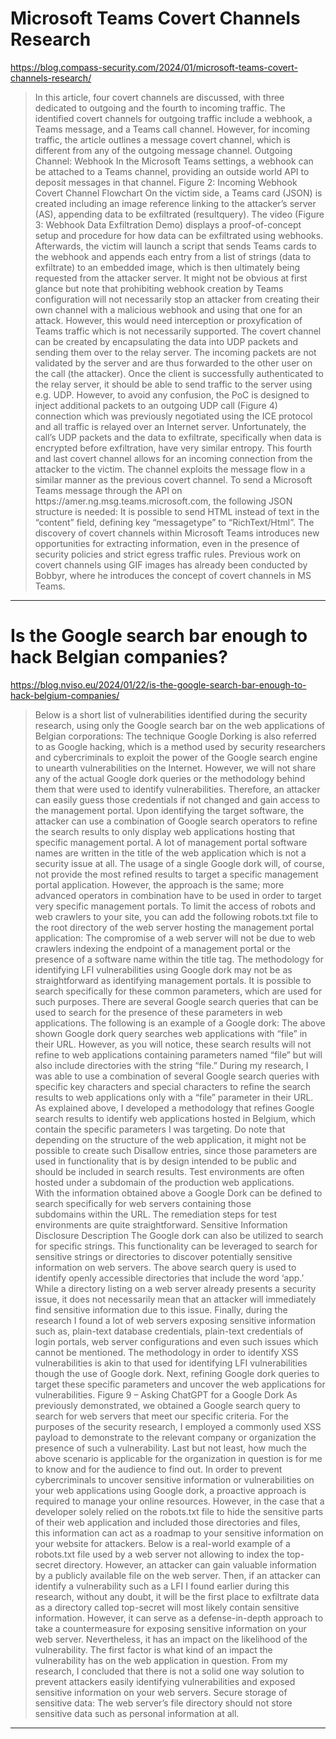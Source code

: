 # Microsoft Teams Covert Channels Research

https://blog.compass-security.com/2024/01/microsoft-teams-covert-channels-research/
<blockquote>
In this article, four covert channels are discussed, with three dedicated to outgoing and the fourth to incoming traffic. The identified covert channels for outgoing traffic include a webhook, a Teams message, and a Teams call channel. However, for incoming traffic, the article outlines a message covert channel, which is different from any of the outgoing message channel. Outgoing Channel: Webhook In the Microsoft Teams settings, a webhook can be attached to a Teams channel, providing an outside world API to deposit messages in that channel. Figure 2: Incoming Webhook Covert Channel Flowchart On the victim side, a Teams card (JSON) is created including an image reference linking to the attacker’s server (AS), appending data to be exfiltrated (resultquery). The video (Figure 3: Webhook Data Exfiltration Demo) displays a proof-of-concept setup and procedure for how data can be exfiltrated using webhooks. Afterwards, the victim will launch a script that sends Teams cards to the webhook and appends each entry from a list of strings (data to exfiltrate) to an embedded image, which is then ultimately being requested from the attacker server. It might not be obvious at first glance but note that prohibiting webhook creation by Teams configuration will not necessarily stop an attacker from creating their own channel with a malicious webhook and using that one for an attack. However, this would need interception or proxyfication of Teams traffic which is not necessarily supported. The covert channel can be created by encapsulating the data into UDP packets and sending them over to the relay server. The incoming packets are not validated by the server and are thus forwarded to the other user on the call (the attacker). Once the client is successfully authenticated to the relay server, it should be able to send traffic to the server using e.g. UDP. However, to avoid any confusion, the PoC is designed to inject additional packets to an outgoing UDP call (Figure 4) connection which was previously negotiated using the ICE protocol and all traffic is relayed over an Internet server. Unfortunately, the call’s UDP packets and the data to exfiltrate, specifically when data is encrypted before exfiltration, have very similar entropy. This fourth and last covert channel allows for an incoming connection from the attacker to the victim. The channel exploits the message flow in a similar manner as the previous covert channel. To send a Microsoft Teams message through the API on https://amer.ng.msg.teams.microsoft.com, the following JSON structure is needed: It is possible to send HTML instead of text in the “content” field, defining key “messagetype” to “RichText/Html”. The discovery of covert channels within Microsoft Teams introduces new opportunities for extracting information, even in the presence of security policies and strict egress traffic rules. Previous work on covert channels using GIF images has already been conducted by Bobbyr, where he introduces the concept of covert channels in MS Teams.
</blockquote>

---

# Is the Google search bar enough to hack Belgian companies?

https://blog.nviso.eu/2024/01/22/is-the-google-search-bar-enough-to-hack-belgium-companies/
<blockquote>
Below is a short list of vulnerabilities identified during the security research, using only the Google search bar on the web applications of Belgian corporations: The technique Google Dorking is also referred to as Google hacking, which is a method used by security researchers and cybercriminals to exploit the power of the Google search engine to unearth vulnerabilities on the Internet. However, we will not share any of the actual Google dork queries or the methodology behind them that were used to identify vulnerabilities. Therefore, an attacker can easily guess those credentials if not changed and gain access to the management portal. Upon identifying the target software, the attacker can use a combination of Google search operators to refine the search results to only display web applications hosting that specific management portal. A lot of management portal software names are written in the title of the web application which is not a security issue at all. The usage of a single Google dork will, of course, not provide the most refined results to target a specific management portal application. However, the approach is the same; more advanced operators in combination have to be used in order to target very specific management portals. To limit the access of robots and web crawlers to your site, you can add the following robots.txt file to the root directory of the web server hosting the management portal application: The compromise of a web server will not be due to web crawlers indexing the endpoint of a management portal or the presence of a software name within the title tag. The methodology for identifying LFI vulnerabilities using Google dork may not be as straightforward as identifying management portals. It is possible to search specifically for these common parameters, which are used for such purposes. There are several Google search queries that can be used to search for the presence of these parameters in web applications. The following is an example of a Google dork: The above shown Google dork query searches web applications with “file” in their URL. However, as you will notice, these search results will not refine to web applications containing parameters named “file” but will also include directories with the string “file.” During my research, I was able to use a combination of several Google search queries with specific key characters and special characters to refine the search results to web applications only with a “file” parameter in their URL. As explained above, I developed a methodology that refines Google search results to identify web applications hosted in Belgium, which contain the specific parameters I was targeting. Do note that depending on the structure of the web application, it might not be possible to create such Disallow entries, since those parameters are used in functionality that is by design intended to be public and should be included in search results. Test environments are often hosted under a subdomain of the production web applications. With the information obtained above a Google Dork can be defined to search specifically for web servers containing those subdomains within the URL. The remediation steps for test environments are quite straightforward. Sensitive Information Disclosure Description The Google dork can also be utilized to search for specific strings. This functionality can be leveraged to search for sensitive strings or directories to discover potentially sensitive information on web servers. The above search query is used to identify openly accessible directories that include the word ‘app.’ While a directory listing on a web server already presents a security issue, it does not necessarily mean that an attacker will immediately find sensitive information due to this issue. Finally, during the research I found a lot of web servers exposing sensitive information such as, plain-text database credentials, plain-text credentials of login portals, web server configurations and even such issues which cannot be mentioned. The methodology in order to identify XSS vulnerabilities is akin to that used for identifying LFI vulnerabilities though the use of Google dork. Next, refining Google dork queries to target these specific parameters and uncover the web applications for vulnerabilities. Figure 9 – Asking ChatGPT for a Google Dork As previously demonstrated, we obtained a Google search query to search for web servers that meet our specific criteria. For the purposes of the security research, I employed a commonly used XSS payload to demonstrate to the relevant company or organization the presence of such a vulnerability. Last but not least, how much the above scenario is applicable for the organization in question is for me to know and for the audience to find out. In order to prevent cybercriminals to uncover sensitive information or vulnerabilities on your web applications using Google dork, a proactive approach is required to manage your online resources. However, in the case that a developer solely relied on the robots.txt file to hide the sensitive parts of their web application and included those directories and files, this information can act as a roadmap to your sensitive information on your website for attackers. Below is a real-world example of a robots.txt file used by a web server not allowing to index the top-secret directory. However, an attacker can gain valuable information by a publicly available file on the web server. Then, if an attacker can identify a vulnerability such as a LFI I found earlier during this research, without any doubt, it will be the first place to exfiltrate data as a directory called top-secret will most likely contain sensitive information. However, it can serve as a defense-in-depth approach to take a countermeasure for exposing sensitive information on your web server. Nevertheless, it has an impact on the likelihood of the vulnerability. The first factor is what kind of an impact the vulnerability has on the web application in question. From my research, I concluded that there is not a solid one way solution to prevent attackers easily identifying vulnerabilities and exposed sensitive information on your web servers. Secure storage of sensitive data: The web server’s file directory should not store sensitive data such as personal information at all.
</blockquote>

---

